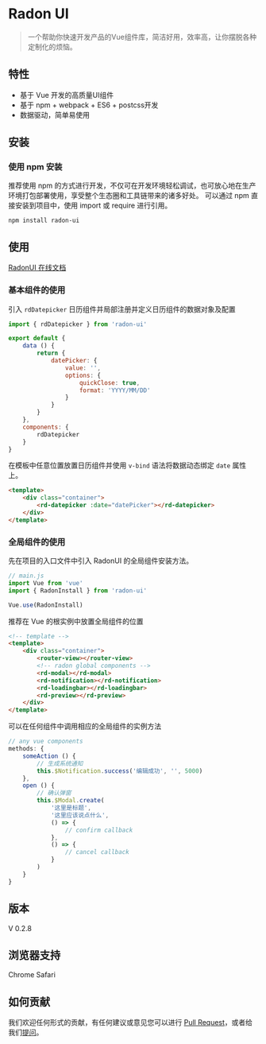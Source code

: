 # Radon UI

> 一个帮助你快速开发产品的Vue组件库，简洁好用，效率高，让你摆脱各种定制化的烦恼。

## 特性

- 基于 Vue 开发的高质量UI组件
- 基于 npm + webpack + ES6 + postcss开发
- 数据驱动，简单易使用

## 安装

### 使用 npm 安装

推荐使用 npm 的方式进行开发，不仅可在开发环境轻松调试，也可放心地在生产环境打包部署使用，享受整个生态圈和工具链带来的诸多好处。
可以通过 npm 直接安装到项目中，使用 import 或 require 进行引用。

```
npm install radon-ui
```

## 使用

[RadonUI 在线文档](https://luojilab.github.io/radon-ui/)

### 基本组件的使用


引入 `rdDatepicker` 日历组件并局部注册并定义日历组件的数据对象及配置

```javascript
import { rdDatepicker } from 'radon-ui'

export default {
    data () {
        return {
            datePicker: {
                value: '',
                options: {
                    quickClose: true,
                    format: 'YYYY/MM/DD'
                }
            }
        }
    },
    components: {
        rdDatepicker
    }
}
```

在模板中任意位置放置日历组件并使用 `v-bind` 语法将数据动态绑定 `date` 属性上。

```html
<template>
    <div class="container">
        <rd-datepicker :date="datePicker"></rd-datepicker>
    </div>
</template>
```


### 全局组件的使用


先在项目的入口文件中引入 RadonUI 的全局组件安装方法。

```javascript
// main.js
import Vue from 'vue'
import { RadonInstall } from 'radon-ui'

Vue.use(RadonInstall)
```

推荐在 Vue 的根实例中放置全局组件的位置

```html
<!-- template -->
<template>
    <div class="container">
        <router-view></router-view>
        <!-- radon global components -->
        <rd-modal></rd-modal>
        <rd-notification></rd-notification>
        <rd-loadingbar></rd-loadingbar>
        <rd-preview></rd-preview>
    </div>
</template>
```

可以在任何组件中调用相应的全局组件的实例方法

```javascript
// any vue components
methods: {
    someAction () {
        // 生成系统通知
        this.$Notification.success('编辑成功', '', 5000)
    },
    open () {
        // 确认弹窗
        this.$Modal.create(
            '这里是标题',
            '这里应该说点什么',
            () => {
                // confirm callback
            },
            () => {
                // cancel callback
            }
        )
    }
}

```

## 版本

V 0.2.8


## 浏览器支持

Chrome Safari


## 如何贡献

 我们欢迎任何形式的贡献，有任何建议或意见您可以进行 [Pull Request](https://github.com/luojilab/radon-ui/pulls)，或者给我们[提问](https://github.com/luojilab/radon-ui/issues)。
